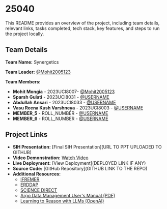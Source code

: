 # 25040

This README provides an overview of the project, including team details, relevant links, tasks completed, tech stack, key features, and steps to run the project locally.

## Team Details

**Team Name:** Synergetics

**Team Leader:** [@Mohit2005123](https://github.com/Mohit2005123)

**Team Members:**

- **Mohit Mongia** - 2023UCI8007- [@Mohit2005123](https://github.com/Mohit2005123)
- **Sparsh Gulati** - 2023UCI8031 - [@USERNAME](https://github.com/sparsh7637)
- **Abdullah Ansari** - 2023UCI8033 - [@USERNAME](https://github.com/Abdullah-426)
- **Vasu Reena Kush Varshneya** - 2023UCI8003 - [@USERNAME](https://github.com/Vasu-Varshneya)
- **MEMBER_5** - ROLL_NUMBER - [@USERNAME](https://github.com/USERNAME)
- **MEMBER_6** - ROLL_NUMBER - [@USERNAME](https://github.com/USERNAME)

## Project Links

- **SIH Presentation:** [Final SIH Presentation](URL TO PPT UPLOADED TO GITHUB)
- **Video Demonstration:** [Watch Video](https://www.youtube.com/watch?v=hxyMHYMqSzc)
- **Live Deployment:** [View Deployment](DEPLOYED LINK IF ANY)
- **Source Code:** [GitHub Repository](GITHUB LINK TO THE REPO)
- **Additional Resources:**  
  - [IFREMER](https://data-argo.ifremer.fr/geo/)  
  - [ERDDAP](https://erddap.ifremer.fr/erddap/tabledap/ArgoFloats.html)  
  - [SCIENCE DIRECT](https://www.sciencedirect.com/science/article/pii/S0078323422000975)  
  - [Argo Data Management User's Manual (PDF)](https://www.aoml.noaa.gov/phod/docs/Pouliquen_ArgoDataManagment.pdf)
  - [Learning to Reason with LLMs (OpenAI)](https://openai.com/index/learning-to-reason-with-llms/)
